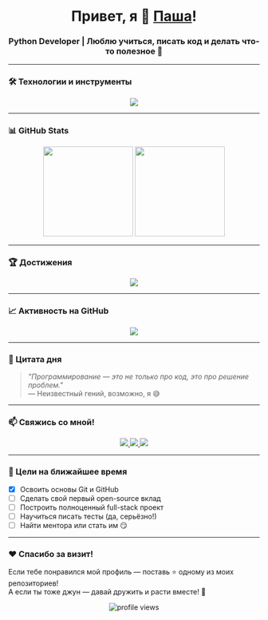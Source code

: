 <h1 align="center">Привет, я 👋 <a href="https://github.com/PavelPugachenko">Паша</a>!</h1>
<h3 align="center">Python Developer | Люблю учиться, писать код и делать что-то полезное 🚀</h3>

---

### 🛠️ Технологии и инструменты

<p align="center">
  <img src="https://skillicons.dev/icons?i=python,flask,django,html,css,git,github,docker,postgres,vscode,linux" />
</p>

---

### 📊 GitHub Stats

<p align="center">
  <img height="180em" src="https://github-readme-stats.vercel.app/api?username=PavelPugachenko&show_icons=true&theme=radical&count_private=true&include_all_commits=true" />
  <img height="180em" src="https://github-readme-stats.vercel.app/api/top-langs/?username=PavelPugachenko&layout=compact&theme=radical&langs_count=8" />
</p>

---

### 🏆 Достижения

<p align="center">
  <img src="https://github-profile-trophy.vercel.app/?username=ваш-ник&theme=radical&row=1&column=6" />
</p>

---

### 📈 Активность на GitHub

<p align="center">
  <img src="https://github-readme-activity-graph.vercel.app/graph?username=ваш-ник&theme=react-dark&hide_border=true&area=true" />
</p>

---

### 💬 Цитата дня

> *"Программирование — это не только про код, это про решение проблем."*  
> — Неизвестный гений, возможно, я 😅

---

### 📫 Свяжись со мной!

<p align="center">
  <a href="mailto:ваш-email@example.com">
    <img src="https://img.shields.io/badge/Email-D14836?style=for-the-badge&logo=gmail&logoColor=white" />
  </a>
  <a href="https://t.me/ваш-телеграм">
    <img src="https://img.shields.io/badge/Telegram-2CA5E0?style=for-the-badge&logo=telegram&logoColor=white" />
  </a>
  <a href="https://linkedin.com/in/ваш-профиль">
    <img src="https://img.shields.io/badge/LinkedIn-0077B5?style=for-the-badge&logo=linkedin&logoColor=white" />
  </a>
</p>

---

### 🎯 Цели на ближайшее время

- [x] Освоить основы Git и GitHub  
- [ ] Сделать свой первый open-source вклад  
- [ ] Построить полноценный full-stack проект  
- [ ] Научиться писать тесты (да, серьёзно!)  
- [ ] Найти ментора или стать им 😏

---

### ❤️ Спасибо за визит!

Если тебе понравился мой профиль — поставь ⭐ одному из моих репозиториев!  
А если ты тоже джун — давай дружить и расти вместе! 🌱

<p align="center">
  <img src="https://komarev.com/ghpvc/?username=ваш-ник&label=Profile%20views&color=0e75b6&style=flat" alt="profile views" />
</p>
